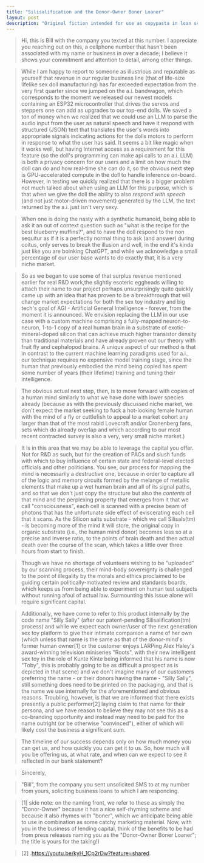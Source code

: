 ```yaml
---
title: "Silisalification and the Donor-Owner Boner Loaner"
layout: post
description: "Original fiction intended for use as copypasta in loan scamspam replies"
---
```

>Hi, this is Bill with the company you texted at this number.   I appreciate you reaching out on this, a cellphone number that hasn't been associated with my name or business in over a decade; I believe it shows your commitment and attention to detail, among other things.

>While I am happy to report to someone as illustrious and reputable as yourself that revenue in our regular business line (that of life-size lifelike sex doll manufacturing) has far exceeded expectation from the very first quarter since we jumped on the a.i. bandwagon, which corresponds to the moment we released our newest models containing an ESP32 microcontroller that drives the servos and steppers one can add as upgrades to our top-end dolls. We saved a ton of money when we realized that we could use an LLM to parse the audio input from the user as natural speech and have it respond with structured (JSON) text that translates the user's words into appropriate signals indicating actions for the dolls motors to perform in response to what the user has said. It seems a bit like magic when it works well, but having Internet access as a requirement for this feature (so the doll's programming can make api calls to an a.i. LLM) is both a privacy concern for our users and a limit on how much the doll can do and how real-time she can do it, so the obvious next step is GPU-accelerated compute in the doll to handle inference on-board.  However, in testing we quickly realized that there is a bigger problem not much talked about when using an LLM for this purpose, which is that when we give the doll the ability to also *respond with speech* (and not just motor-driven movement) generated by the LLM, the text returned by the a.i. just isn't very sexy. 

>When one is doing the nasty with a synthetic humanoid, being able to ask it an out of context question such as  "what is the recipe for the best blueberry muffins?", and to have the doll respond to the non sequitur as if it is a perfectly normal thing to ask (and answer) during coitus, only serves to break the illusion and well, in the end it's kinda  just like you are boinking ChatGPT, and while we acknowledge a small percentage of our user base wants to do exactly that, it is a very niche market.  

>So as we began to use some of that surplus revenue mentioned earlier for real R&D work,the slightly esoteric eggheads willing to attach their name to our project perhaps unsurprisingly quite quickly came up with  an idea that has proven to be a breakthrough that will change market expectations for both the sex toy industry and big tech's goal of AGI - Artificial General Intelligence - forever,  from the moment it is announced.  We envision replacing the LLM in our use case with a custom machine comprising a fully-mapped neuron-to-neuron, 1-to-1 copy of a real human brain in a substrate of exotic-mineral-doped silicon that can achieve much higher transistor density than traditional materials and have already proven out our theory with fruit fly and cephalopod brains. A unique aspect of our method is that in contrast to the current machine learning paradigms used for a.i., our technique requires no expensive model training stage, since the human that previously embodied  the mind being copied has spent some number of years (their lifetime) training and tuning their intelligence.  

>The obvious actual next step, then,  is to move forward with copies of  a human mind similarly to what we have done with lower species already (because as with the previously discussed niche market, we don't expect the market seeking to fuck a hot-looking female human with the mind of a fly or cuttlefish to appeal to a market cohort any larger than that of the most  rabid Lovecraft and/or Cronenberg fans, sets which do already overlap and which according to our most recent contracted survey is also a very, very small niche market.) 

>It is in this area that we may be able to leverage the capital you offer. Not for R&D as such, but for the creation of PACs and slush funds with which to buy influence of certain state and federal-level elected officials and other politicians.  You see, our process for mapping the   mind is necessarily a destructive one, because in order to capture all of the logic and memory circuits formed by the melange of metallic elements that make up a wet human brain and all of its signal paths, and so that we don't just copy the structure but also the *contents* of that mind and the perplexing property that emerges from it that we call "consciousness", each cell is scanned with a precise beam of photons that has the unfortunate side effect of eviscerating each cell that it scans.  As the Silicon salts substrate - which we call Silisals(tm) - is becoming more of the mind it will store, the original copy in organic substrate (i.e., the human mind donor) becomes less so at a precise and inverse ratio, to the points of brain death and then actual death over the course of the scan, which takes a little over three hours from start to finish.

>Though we have no shortage of volunteers wishing to be "uploaded" by our scanning process, their mind-body sovereignty is challenged to the point of illegality by the morals and ethics proclaimed to be guiding certain politically-motivated review and standards boards, which keeps us from being able to experiment on human test subjects without running afoul of actual law. Surmounting this issue alone will require significant capital. 

>Additionally, we have come to refer to this product internally by the code name "Silly Sally" (after our patent-pending Silisalification(tm) process) and while we expect each owner/user of the next generation sex toy platform to give their intimate companion a name of her own (which unless that name is the same as that of the donor-mind's former human owner[1]  or the customer enjoys LARPing Alex Haley's award-winning television miniseries "Roots", with their new intelligent sex toy in the role of Kunte Kinte being informed that his name is now "Toby", this is probably going to be as difficult a prospect as is depicted in that  scene) and we don't imagine many of our customers preferring the name - or their donors having the name - "Silly Sally", still something does need to be printed on the packaging, and that is the name we use internally for the aforementioned and obvious reasons.  Troubling, however, is that we are informed that there exists presently a public performer[2] laying claim to that name for their persona,  and we have reason to believe they may not see this as a co-branding opportunity and instead may need to be paid for the name outright (or be otherwise "convinced"), either of which will likely cost the business a significant sum.  

>The timeline of our success depends only on how much money you can get us, and how  quickly you can get it to us. So, how much will you be offering us, at what rate, and when can we expect to see it reflected in our bank statement?

>Sincerely, 

>"Bill",  from the company you sent unsolicited SMS to at my number from yours, soliciting business loans to which I am responding. 

>[1] side note: on the naming front, we refer to these as simply the  "Donor-Owner" because it has a nice self-rhyming scheme and because it also rhymes with "boner", which we anticipate being able to use in combination as some catchy marketing material. Now, with you in the business of lending capital, think of the benefits to be had from press releases naming you as the "Donor-Owner Boner Loaner"; the title is yours for the taking!)

>[2] .https://youtu.be/kyH_1Cp2rDw?feature=shared.
